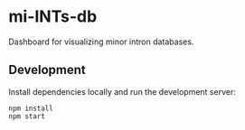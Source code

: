 # mi-INTs-db

Dashboard for visualizing minor intron databases.

## Development

Install dependencies locally and run the development server:
```
npm install
npm start
```
